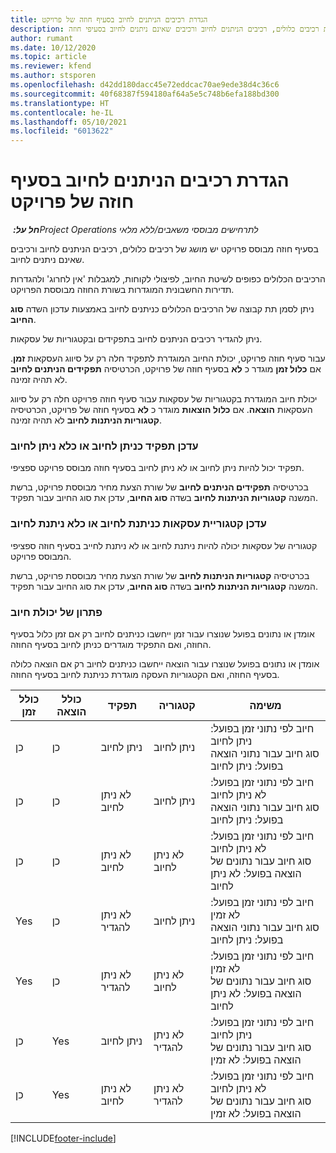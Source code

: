 ```yaml
---
title: הגדרת רכיבים הניתנים לחיוב בסעיף חוזה של פרויקט
description: נושא זה מספק מידע אודות רכיבים כלולים, רכיבים הניתנים לחיוב ורכיבים שאינם ניתנים לחיוב בסעיפי חוזה.
author: rumant
ms.date: 10/12/2020
ms.topic: article
ms.reviewer: kfend
ms.author: stsporen
ms.openlocfilehash: d42dd180dacc45e72eddcac70ae9ede38d4c36c6
ms.sourcegitcommit: 40f68387f594180af64a5e5c748b6efa188bd300
ms.translationtype: HT
ms.contentlocale: he-IL
ms.lasthandoff: 05/10/2021
ms.locfileid: "6013622"
---
```

# <a name="configure-chargeable-components-of-a-project-contract-line"></a>הגדרת רכיבים הניתנים לחיוב בסעיף חוזה של פרויקט

_**חל על:** ‏Project Operations לתרחישים מבוססי משאבים/ללא מלאי_

בסעיף חוזה מבוסס פרויקט יש מושג של רכיבים כלולים, רכיבים הניתנים לחיוב ורכיבים שאינם ניתנים לחיוב.

הרכיבים הכלולים כפופים לשיטת החיוב, לפיצולי לקוחות, למגבלות 'אין לחרוג' ולהגדרות תדירות החשבונית המוגדרות בשורת החוזה מבוססת הפרויקט.

ניתן לסמן תת קבוצה של הרכיבים הכלולים כניתנים לחיוב באמצעות עדכון השדה **סוג החיוב**.

ניתן להגדיר רכיבים הניתנים לחיוב בתפקידים ובקטגוריות של עסקאות.

עבור סעיף חוזה פרויקט, יכולת החיוב המוגדרת לתפקיד חלה רק על סיווג העסקאות **זמן**. אם **כלול זמן** מוגדר כ **לא** בסעיף חוזה של פרויקט, הכרטיסיה **תפקידים הניתנים לחיוב** לא תהיה זמינה.

יכולת חיוב המוגדרת בקטגוריות של עסקאות עבור סעיף חוזה פרויקט חלה רק על סיווג העסקאות **הוצאה**. אם **כלול הוצאות** מוגדר כ **לא** בסעיף חוזה של פרויקט, הכרטיסיה **קטגוריות הניתנות לחיוב** לא תהיה זמינה.

### <a name="update-a-role-to-be-chargeable-or-non-chargeable"></a>עדכן תפקיד כניתן לחיוב או כלא ניתן לחיוב

תפקיד יכול להיות ניתן לחיוב או לא ניתן לחיוב בסעיף חוזה מבוסס פרויקט ספציפי.

בכרטיסיה **תפקידים הניתנים לחיוב** של שורת הצעת מחיר מבוססת פרויקט, ברשת המשנה **קטגוריות הניתנות לחיוב** בשדה **סוג החיוב**, עדכן את סוג החיוב עבור תפקיד.

### <a name="update-a-transaction-category-to-be-chargeable-or-non-chargeable"></a>עדכן קטגוריית עסקאות כניתנת לחיוב או כלא ניתנת לחיוב

קטגוריה של עסקאות יכולה להיות ניתנת לחיוב או לא ניתנת לחייב בסעיף חוזה ספציפי המבוסס פרויקט.

בכרטיסיה **קטגוריות הניתנות לחיוב** של שורת הצעת מחיר מבוססת פרויקט, ברשת המשנה **קטגוריות הניתנות לחיוב** בשדה **סוג החיוב**, עדכן את סוג החיוב עבור תפקיד.

### <a name="resolve-chargeability"></a>פתרון של יכולת חיוב

אומדן או נתונים בפועל שנוצרו עבור זמן ייחשבו כניתנים לחיוב רק אם זמן כלול בסעיף החוזה, ואם התפקיד מוגדרים כניתן לחיוב בסעיף החוזה.

אומדן או נתונים בפועל שנוצרו עבור הוצאה ייחשבו כניתנים לחיוב רק אם הוצאה כלולה בסעיף החוזה, ואם הקטגוריות העסקה מוגדרת כניתנת לחיוב בסעיף החוזה.

| כולל זמן | כולל הוצאה | תפקיד | קטגוריה | משימה |
| --- | --- | --- | --- | --- |
| ‏‏כן | ‏‏כן | ניתן לחיוב | ניתן לחיוב | חיוב לפי נתוני זמן בפועל: ניתן לחיוב </br>סוג חיוב עבור נתוני הוצאה בפועל: ניתן לחיוב |
| ‏‏כן | ‏‏כן | לא ניתן לחיוב | ניתן לחיוב | חיוב לפי נתוני זמן בפועל: לא ניתן לחיוב </br>סוג חיוב עבור נתוני הוצאה בפועל: ניתן לחיוב |
| ‏‏כן | ‏‏כן | לא ניתן לחיוב | לא ניתן לחיוב | חיוב לפי נתוני זמן בפועל: לא ניתן לחיוב </br>סוג חיוב עבור נתונים של הוצאה בפועל: לא ניתן לחיוב |
| Yes | ‏‏כן | לא ניתן להגדיר | ניתן לחיוב | חיוב לפי נתוני זמן בפועל: לא זמין </br>סוג חיוב עבור נתוני הוצאה בפועל: ניתן לחיוב |
| Yes | ‏‏כן | לא ניתן להגדיר | לא ניתן לחיוב | חיוב לפי נתוני זמן בפועל: לא זמין </br>סוג חיוב עבור נתונים של הוצאה בפועל: לא ניתן לחיוב |
| ‏‏כן | Yes | ניתן לחיוב | לא ניתן להגדיר | חיוב לפי נתוני זמן בפועל: ניתן לחיוב </br>סוג חיוב עבור נתונים של הוצאה בפועל: לא זמין |
| ‏‏כן | Yes | לא ניתן לחיוב | לא ניתן להגדיר | חיוב לפי נתוני זמן בפועל: לא ניתן לחיוב </br> סוג חיוב עבור נתונים של הוצאה בפועל: לא זמין |


[!INCLUDE[footer-include](../includes/footer-banner.md)]
